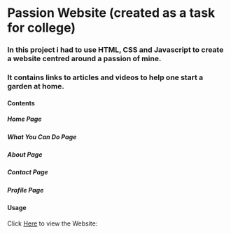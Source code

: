 # Passion Website (created as a task for college)

### In this project i had to use HTML, CSS and Javascript to create a website centred around a passion of mine. 
### It contains links to articles and videos to help one start a garden at home.

#### Contents
##### Home Page
##### What You Can Do Page
##### About Page
##### Contact Page
##### Profile Page

#### Usage
Click [Here](https://tomasi001.github.io/) to view the Website: 
